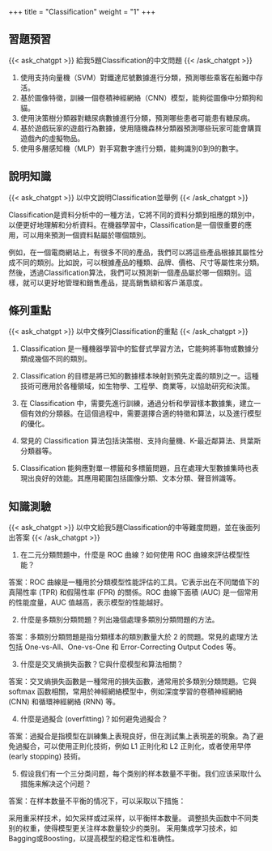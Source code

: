 +++
title = "Classification"
weight = "1"
+++
## 習題預習
{{< ask_chatgpt >}}
給我5題Classification的中文問題
{{< /ask_chatgpt >}}

1. 使用支持向量機（SVM）對鐵達尼號數據進行分類，預測哪些乘客在船難中存活。
2. 基於圖像特徵，訓練一個卷積神經網絡（CNN）模型，能夠從圖像中分類狗和貓。
3. 使用決策樹分類器對糖尿病數據進行分類，預測哪些患者可能患有糖尿病。
4. 基於遊戲玩家的遊戲行為數據，使用隨機森林分類器預測哪些玩家可能會購買遊戲內的虛擬物品。
5. 使用多層感知機（MLP）對手寫數字進行分類，能夠識別0到9的數字。   

## 說明知識
{{< ask_chatgpt >}}
以中文說明Classification並舉例
{{< /ask_chatgpt >}}

Classification是資料分析中的一種方法，它將不同的資料分類到相應的類別中，以便更好地理解和分析資料。在機器學習中，Classification是一個很重要的應用，可以用來預測一個資料點屬於哪個類別。

例如，在一個電商網站上，有很多不同的產品，我們可以將這些產品根據其屬性分成不同的類別。比如說，可以根據產品的種類、品牌、價格、尺寸等屬性來分類。然後，透過Classification算法，我們可以預測新一個產品屬於哪一個類別。這樣，就可以更好地管理和銷售產品，提高銷售額和客戶滿意度。   

## 條列重點
{{< ask_chatgpt >}}
以中文條列Classification的重點
{{< /ask_chatgpt >}}

1. Classification 是一種機器學習中的監督式學習方法，它能夠將事物或數據分類成幾個不同的類別。

2. Classification 的目標是將已知的數據樣本映射到預先定義的類別之一。這種技術可應用於各種領域，如生物學、工程學、商業等，以協助研究和決策。

3. 在 Classification 中，需要先進行訓練，通過分析和學習樣本數據集，建立一個有效的分類器。在這個過程中，需要選擇合適的特徵和算法，以及進行模型的優化。

4. 常見的 Classification 算法包括決策樹、支持向量機、K-最近鄰算法、貝葉斯分類器等。

5. Classification 能夠應對單一標籤和多標籤問題，且在處理大型數據集時也表現出良好的效能。其應用範圍包括圖像分類、文本分類、聲音辨識等。   

## 知識測驗
{{< ask_chatgpt >}}
以中文給我5題Classification的中等難度問題，並在後面列出答案
{{< /ask_chatgpt >}}

1. 在二元分類問題中，什麼是 ROC 曲線？如何使用 ROC 曲線來評估模型性能？

答案：ROC 曲線是一種用於分類模型性能評估的工具。它表示出在不同閾值下的真陽性率 (TPR) 和假陽性率 (FPR) 的關係。ROC 曲線下面積 (AUC) 是一個常用的性能度量，AUC 值越高，表示模型的性能越好。

2. 什麼是多類別分類問題？列出幾個處理多類別分類問題的方法。

答案：多類別分類問題是指分類樣本的類別數量大於 2 的問題。常見的處理方法包括 One-vs-All、One-vs-One 和 Error-Correcting Output Codes 等。

3. 什麼是交叉熵損失函數？它與什麼模型和算法相關？

答案：交叉熵損失函數是一種常用的損失函數，通常用於多類別分類問題。它與 softmax 函数相關，常用於神經網絡模型中，例如深度學習的卷積神經網絡 (CNN) 和循環神經網絡 (RNN) 等。

4. 什麼是過擬合 (overfitting)？如何避免過擬合？

答案：過擬合是指模型在訓練集上表現良好，但在測試集上表現差的現象。為了避免過擬合，可以使用正則化技術，例如 L1 正則化和 L2 正則化，或者使用早停 (early stopping) 技術。

5. 假设我们有一个三分类问题，每个类别的样本数量不平衡。我们应该采取什么措施来解决这个问题？

答案：在样本数量不平衡的情况下，可以采取以下措施：

采用重采样技术，如欠采样或过采样，以平衡样本数量。
调整损失函数中不同类别的权重，使得模型更关注样本数量较少的类别。
采用集成学习技术，如Bagging或Boosting，以提高模型的稳定性和准确性。   

